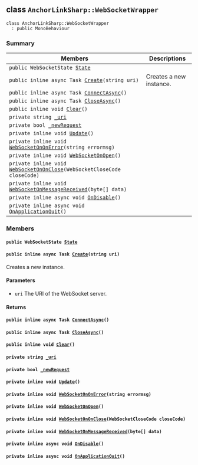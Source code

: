 ## class `AnchorLinkSharp::WebSocketWrapper` 

```
class AnchorLinkSharp::WebSocketWrapper
  : public MonoBehaviour
```

### Summary

 Members                        | Descriptions                                
--------------------------------|---------------------------------------------
`public WebSocketState `[`State`](#class_anchor_link_sharp_1_1_web_socket_wrapper_1a966c24306ddaffe83224776895135d4b) | 
`public inline async Task `[`Create`](#class_anchor_link_sharp_1_1_web_socket_wrapper_1a86442c5776c9c701b69b9a1b89e2d331)`(string uri)` | Creates a new instance.
`public inline async Task `[`ConnectAsync`](#class_anchor_link_sharp_1_1_web_socket_wrapper_1a86bd3880fbaf34bd7945302f2ae8c34d)`()` | 
`public inline async Task `[`CloseAsync`](#class_anchor_link_sharp_1_1_web_socket_wrapper_1a60f282781ac602de720e4742a9dc376e)`()` | 
`public inline void `[`Clear`](#class_anchor_link_sharp_1_1_web_socket_wrapper_1aa71d36872f416feaa853788a7a7a7ef8)`()` | 
`private string `[`_uri`](#class_anchor_link_sharp_1_1_web_socket_wrapper_1a7ebc558df19b9e661a58ea51ee2aa499) | 
`private bool `[`_newRequest`](#class_anchor_link_sharp_1_1_web_socket_wrapper_1a60a6687fdd89a49fcb64541f433b94b9) | 
`private inline void `[`Update`](#class_anchor_link_sharp_1_1_web_socket_wrapper_1aec0783b5a136e042adcc47bae4fe5291)`()` | 
`private inline void `[`WebSocketOnOnError`](#class_anchor_link_sharp_1_1_web_socket_wrapper_1a2fee57c376761a906e3f2b3c6a9e74cd)`(string errormsg)` | 
`private inline void `[`WebSocketOnOpen`](#class_anchor_link_sharp_1_1_web_socket_wrapper_1ad2c18ea2e10ce78f71a17520f4a20606)`()` | 
`private inline void `[`WebSocketOnOnClose`](#class_anchor_link_sharp_1_1_web_socket_wrapper_1ae48ff1a243aa4dea6a13ab7ee6d9baa2)`(WebSocketCloseCode closeCode)` | 
`private inline void `[`WebSocketOnMessageReceived`](#class_anchor_link_sharp_1_1_web_socket_wrapper_1aa54325c796772820ef651bf820408886)`(byte[] data)` | 
`private inline async void `[`OnDisable`](#class_anchor_link_sharp_1_1_web_socket_wrapper_1a07442cbc23615cbf9ff556b3c144119c)`()` | 
`private inline async void `[`OnApplicationQuit`](#class_anchor_link_sharp_1_1_web_socket_wrapper_1ad62c6267dac9b36be1d8bec9370b3297)`()` | 

### Members

#### `public WebSocketState `[`State`](#class_anchor_link_sharp_1_1_web_socket_wrapper_1a966c24306ddaffe83224776895135d4b) 

#### `public inline async Task `[`Create`](#class_anchor_link_sharp_1_1_web_socket_wrapper_1a86442c5776c9c701b69b9a1b89e2d331)`(string uri)` 

Creates a new instance.

#### Parameters
* `uri` The URI of the WebSocket server.

#### Returns

#### `public inline async Task `[`ConnectAsync`](#class_anchor_link_sharp_1_1_web_socket_wrapper_1a86bd3880fbaf34bd7945302f2ae8c34d)`()` 

#### `public inline async Task `[`CloseAsync`](#class_anchor_link_sharp_1_1_web_socket_wrapper_1a60f282781ac602de720e4742a9dc376e)`()` 

#### `public inline void `[`Clear`](#class_anchor_link_sharp_1_1_web_socket_wrapper_1aa71d36872f416feaa853788a7a7a7ef8)`()` 

#### `private string `[`_uri`](#class_anchor_link_sharp_1_1_web_socket_wrapper_1a7ebc558df19b9e661a58ea51ee2aa499) 

#### `private bool `[`_newRequest`](#class_anchor_link_sharp_1_1_web_socket_wrapper_1a60a6687fdd89a49fcb64541f433b94b9) 

#### `private inline void `[`Update`](#class_anchor_link_sharp_1_1_web_socket_wrapper_1aec0783b5a136e042adcc47bae4fe5291)`()` 

#### `private inline void `[`WebSocketOnOnError`](#class_anchor_link_sharp_1_1_web_socket_wrapper_1a2fee57c376761a906e3f2b3c6a9e74cd)`(string errormsg)` 

#### `private inline void `[`WebSocketOnOpen`](#class_anchor_link_sharp_1_1_web_socket_wrapper_1ad2c18ea2e10ce78f71a17520f4a20606)`()` 

#### `private inline void `[`WebSocketOnOnClose`](#class_anchor_link_sharp_1_1_web_socket_wrapper_1ae48ff1a243aa4dea6a13ab7ee6d9baa2)`(WebSocketCloseCode closeCode)` 

#### `private inline void `[`WebSocketOnMessageReceived`](#class_anchor_link_sharp_1_1_web_socket_wrapper_1aa54325c796772820ef651bf820408886)`(byte[] data)` 

#### `private inline async void `[`OnDisable`](#class_anchor_link_sharp_1_1_web_socket_wrapper_1a07442cbc23615cbf9ff556b3c144119c)`()` 

#### `private inline async void `[`OnApplicationQuit`](#class_anchor_link_sharp_1_1_web_socket_wrapper_1ad62c6267dac9b36be1d8bec9370b3297)`()` 

